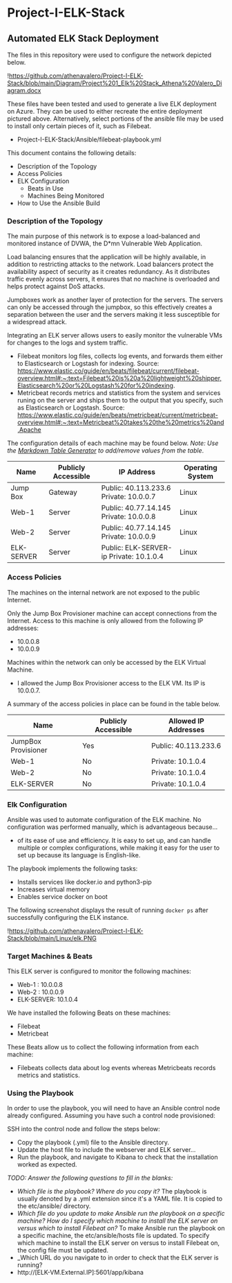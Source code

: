 # Project-I-ELK-Stack
## Automated ELK Stack Deployment

The files in this repository were used to configure the network depicted below.

!https://github.com/athenavalero/Project-I-ELK-Stack/blob/main/Diagram/Project%201_Elk%20Stack_Athena%20Valero_Diagram.docx

These files have been tested and used to generate a live ELK deployment on Azure. They can be used to either recreate the entire deployment pictured above. Alternatively, select portions of the ansible file may be used to install only certain pieces of it, such as Filebeat.

  - Project-I-ELK-Stack/Ansible/filebeat-playbook.yml

This document contains the following details:
- Description of the Topology
- Access Policies
- ELK Configuration
  - Beats in Use
  - Machines Being Monitored
- How to Use the Ansible Build


### Description of the Topology

The main purpose of this network is to expose a load-balanced and monitored instance of DVWA, the D*mn Vulnerable Web Application.

Load balancing ensures that the application will be highly available, in addition to restricting attacks to the network. Load balancers protect the availability aspect of security as it creates redundancy. As it distributes traffic evenly across servers, it ensures that no machine is overloaded and helps protect against DoS attacks.

Jumpboxes work as another layer of protection for the servers. The servers can only be accessed through the jumpbox, so this effectively creates a separation between the user and the servers making it less susceptible for a widespread attack. 


Integrating an ELK server allows users to easily monitor the vulnerable VMs for changes to the logs and system traffic.
- Filebeat monitors log files, collects log events, and forwards them either to Elasticsearch or Logstash for indexing.
    Source: https://www.elastic.co/guide/en/beats/filebeat/current/filebeat-overview.html#:~:text=Filebeat%20is%20a%20lightweight%20shipper,Elasticsearch%20or%20Logstash%20for%20indexing.
- Metricbeat records metrics and statistics from the system and services runing on the server and ships them to the output that you specify, such as Elasticsearch or Logstash.
    Source: https://www.elastic.co/guide/en/beats/metricbeat/current/metricbeat-overview.html#:~:text=Metricbeat%20takes%20the%20metrics%20and,Apache


The configuration details of each machine may be found below.
_Note: Use the [Markdown Table Generator](http://www.tablesgenerator.com/markdown_tables) to add/remove values from the table_.

| Name       | Publicly Accessible | IP Address                              | Operating System |
|------------|---------------------|-----------------------------------------|------------------|
| Jump Box   | Gateway             | Public: 40.113.233.6  Private: 10.0.0.7 | Linux            |
| Web-1      | Server              | Public: 40.77.14.145 Private: 10.0.0.8  | Linux            |
| Web-2      | Server              | Public: 40.77.14.145 Private: 10.0.0.9  | Linux            |
| ELK-SERVER | Server              | Public: ELK-SERVER-ip Private: 10.1.0.4 | Linux            |

### Access Policies

The machines on the internal network are not exposed to the public Internet. 

Only the Jump Box Provisioner machine can accept connections from the Internet. Access to this machine is only allowed from the following IP addresses:
- 10.0.0.8
- 10.0.0.9

Machines within the network can only be accessed by the ELK Virtual Machine.
- I allowed the Jump Box Provisioner access to the ELK VM. Its IP is 10.0.0.7.

A summary of the access policies in place can be found in the table below.

| Name                | Publicly Accessible | Allowed IP Addresses  |
|---------------------|---------------------|-----------------------|
| JumpBox Provisioner |         Yes         | Public: 40.113.233.6  |
| Web-1               |          No         | Private: 10.1.0.4     |
| Web-2               |          No         | Private: 10.1.0.4     |
| ELK-SERVER          |          No         | Private: 10.1.0.4     |

### Elk Configuration

Ansible was used to automate configuration of the ELK machine. No configuration was performed manually, which is advantageous because...
- of its ease of use and efficiency. It is easy to set up, and can handle multiple or complex configurations, while making it easy for the user to set up because its language is English-like.

The playbook implements the following tasks:
- Installs services like docker.io and python3-pip
- Increases virtual memory
- Enables service docker on boot

The following screenshot displays the result of running `docker ps` after successfully configuring the ELK instance.

!https://github.com/athenavalero/Project-I-ELK-Stack/blob/main/Linux/elk.PNG

### Target Machines & Beats
This ELK server is configured to monitor the following machines:
- Web-1 : 10.0.0.8
- Web-2 : 10.0.0.9
- ELK-SERVER: 10.1.0.4

We have installed the following Beats on these machines:
- Filebeat
- Metricbeat

These Beats allow us to collect the following information from each machine:
- Filebeats collects data about log events whereas Metricbeats records metrics and statistics. 

### Using the Playbook
In order to use the playbook, you will need to have an Ansible control node already configured. Assuming you have such a control node provisioned: 

SSH into the control node and follow the steps below:
- Copy the playbook (.yml) file to the Ansible directory.
- Update the host file to include the webserver and ELK server...
- Run the playbook, and navigate to Kibana to check that the installation worked as expected.

_TODO: Answer the following questions to fill in the blanks:_
- _Which file is the playbook? Where do you copy it?_
   The playbook is usually denoted by a .yml extension since it's a YAML file. It is copied to the etc/ansible/ directory.
- _Which file do you update to make Ansible run the playbook on a specific machine? How do I specify which machine to install the ELK server on versus which to install Filebeat on?_
   To make Ansible run the playbook on a specific machine, the etc/ansible/hosts file is updated. To specify which machine to install the ELK server on versus to install Filebeat on, the config file must be updated.
- _Which URL do you navigate to in order to check that the ELK server is running?
- http://[ELK-VM.External.IP]:5601/app/kibana

